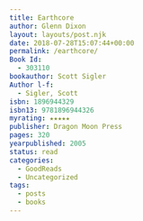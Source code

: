 ```yaml
---
title: Earthcore
author: Glenn Dixon
layout: layouts/post.njk
date: 2018-07-28T15:07:44+00:00
permalink: /earthcore/
Book Id:
  - 303110
bookauthor: Scott Sigler
Author l-f:
  - Sigler, Scott
isbn: 1896944329
isbn13: 9781896944326
myrating: ★★★★★
publisher: Dragon Moon Press
pages: 320
yearpublished: 2005
status: read
categories:
  - GoodReads
  - Uncategorized
tags:
  - posts
  - books
---
```

